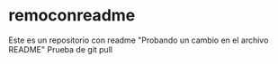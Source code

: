 # remoconreadme
Este es un repositorio con readme
"Probando un cambio en el archivo README"
Prueba de git pull
